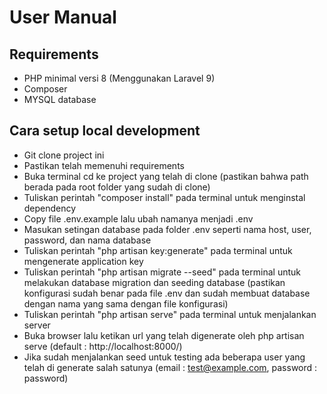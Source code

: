 # User Manual

## Requirements
- PHP minimal versi 8 (Menggunakan Laravel 9)
- Composer
- MYSQL database

## Cara setup local development
-	Git clone project ini
-	Pastikan telah memenuhi requirements
-   Buka terminal cd ke project yang telah di clone (pastikan bahwa path berada pada root folder yang sudah di clone)
-	Tuliskan perintah "composer install" pada terminal untuk menginstal dependency
-	Copy file .env.example lalu ubah namanya menjadi .env
-	Masukan setingan database pada folder .env seperti nama host, user, password, dan nama database
-	Tuliskan perintah "php artisan key:generate" pada terminal untuk mengenerate application key
-   Tuliskan perintah "php artisan migrate --seed" pada terminal untuk melakukan database migration dan seeding database (pastikan konfigurasi sudah benar pada file .env dan sudah membuat database dengan nama yang sama dengan file konfigurasi)
-	Tuliskan perintah "php artisan serve" pada terminal untuk menjalankan server
-	Buka browser lalu ketikan url yang telah digenerate oleh php artisan serve (default : http://localhost:8000/)
-   Jika sudah menjalankan seed untuk testing ada beberapa user yang telah di generate salah satunya (email : test@example.com, password : password)

